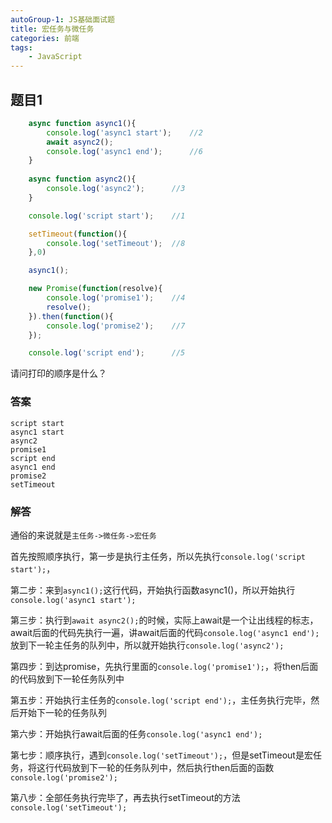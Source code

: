 ```yaml
---
autoGroup-1: JS基础面试题
title: 宏任务与微任务
categories: 前端
tags:
    - JavaScript
---
```

## 题目1

```JavaScript
    async function async1(){
        console.log('async1 start');    //2
        await async2();
        console.log('async1 end');      //6
    }       
     
    async function async2(){
        console.log('async2');      //3
    }

    console.log('script start');    //1

    setTimeout(function(){
        console.log('setTimeout');  //8
    },0)

    async1();

    new Promise(function(resolve){
        console.log('promise1');    //4
        resolve();
    }).then(function(){
        console.log('promise2');    //7
    });

    console.log('script end');      //5
```

请问打印的顺序是什么？

### 答案

```
script start
async1 start
async2
promise1
script end
async1 end
promise2
setTimeout
```

### 解答

通俗的来说就是`主任务->微任务->宏任务`

首先按照顺序执行，第一步是执行主任务，所以先执行`console.log('script start');`，

第二步：来到`async1();`这行代码，开始执行函数async1()，所以开始执行`console.log('async1 start');`

第三步：执行到`await async2();`的时候，实际上await是一个让出线程的标志，await后面的代码先执行一遍，讲await后面的代码`console.log('async1 end');`放到下一轮主任务的队列中，所以就开始执行`console.log('async2');`

第四步：到达promise，先执行里面的`console.log('promise1');`，将then后面的代码放到下一轮任务队列中

第五步：开始执行主任务的`console.log('script end');`，主任务执行完毕，然后开始下一轮的任务队列

第六步：开始执行await后面的任务`console.log('async1 end');`

第七步：顺序执行，遇到`console.log('setTimeout');`，但是setTimeout是宏任务，将这行代码放到下一轮的任务队列中，然后执行then后面的函数`console.log('promise2');`

第八步：全部任务执行完毕了，再去执行setTimeout的方法`console.log('setTimeout');`

